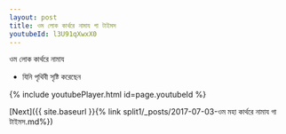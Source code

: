 ```yaml
---
layout: post
title: ওম লোক কার্থরে নামায গা টাইমস
youtubeId: l3U91qXwxX0
---
```

 
 
 ওম লোক কার্থরে নামায  
 
 -  যিনি পৃথিবী সৃষ্টি করেছেন 
 
  
 
  
 
 
 
 
 
 


{% include youtubePlayer.html id=page.youtubeId %}
 
[Next]({{ site.baseurl }}{% link  split1/_posts/2017-07-03-ওম মহা কার্থরে নামায গা টাইমস.md%})
 

